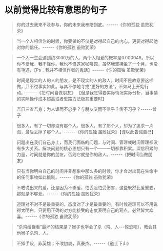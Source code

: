 # 以前觉得比较有意思的句子

> 你的过去我来不及参与，你的未来我奉陪到底。------《你的孤独 虽败犹荣》

> 当一个人相信你的时候，你要做的不仅是对得起自己的内心，更要对得起他对你的信任。------《你的孤独 虽败犹荣》

> 一个人一生会遇到约3000万的人，两个人相爱的概率是0.000049。所以你不爱我，我不怪你。我也不怪这家咖啡馆，虽然我坚持坐了一个月，也没有艳遇，【Ps：我并不相信作者的鬼话】------《你的孤独 虽败犹荣》

> 时间是现实的人的人的朋友，是不现实的人的敌人。时间不是故意要这样做，只不过事实如此。与其不停地寻找“更好的方法”，不如马上开始行动。------《把时间当做朋友》
【但是我觉得要实际情况实际分析，当事情的实际操作成本超高或者思路方法极其重要时】

> 吾日三省吾身；为人谋而不忠乎？与朋友交而不信乎？传不习乎？------曾子

> 很多人，有了一切却没有那个人。很多人，有了那个人，却为了追求一片海，最后丢掉了那个人。------《你的孤独 虽败犹荣》【谨以此告诫自己】

> 问题出在我们自己身上，而我们面临的问题，与时间、管理或时间管理都没有多大关系。解决问题的核心思想只有一个——一切都靠积累。深信积累的力量，时间就是你的朋友，否则它就是你的敌人。------《把时间当做朋友》

> 只有当你明白自己的时间并非想象中那么多的时候，你才会对出现在生命中的任何事物如此挑剔。------《你的孤独 虽败犹荣》

> 不敢说出来的爱，还是因为不够爱，怕丢脸怕受伤害，这些既然比爱重要，那就是不够爱。------《你的孤独 虽败犹荣》

> 道理对不对不是最重要的，态度对了才是最重要的。有时候道理可以不用说得太明白，只要用正确的对方能接受的态度表明自己的观点，必然皆大欢喜。------《你的孤独 虽败犹荣》

> “杀鸡给猴看”最坏的结果是？猴子也学会了杀（鸡、人---惊恐吧），教会其他猴子杀鸡、人。

> 不择手段，非英雄；不改初衷，真豪杰。------《道士下山》
